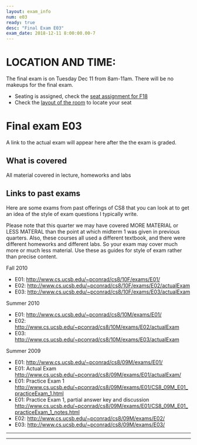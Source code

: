 ```yaml
---
layout: exam_info
num: e03
ready: true
desc: "Final Exam E03"
exam_date: 2018-12-11 8:00:00.00-7
---
```



# LOCATION AND TIME:

The final exam is on Tuesday Dec 11 from 8am-11am. There will be no makeups for the final exam.

* Seating is assigned, check the [seat assignment for F18](https://docs.google.com/spreadsheets/d/1drNXWhbSf7qDbTp8GeiGn22oktQ65GnZDuus69R-Suw/edit?usp=sharing)
* Check the [layout of the room](https://docs.google.com/spreadsheets/d/1DCXIO-g_TtvXU2vV4L5AVtZdrQFIZeuQZ8TpT9JMPWI/edit?usp=sharing) to locate your seat


# Final exam E03

A link to the actual exam will appear here after the the exam is graded.

## What is covered

All material covered in lecture, homeworks and labs

## Links to past exams


Here are some exams from past offerings of CS8 that you can look at to get an idea of the style of exam questions I typically write.

Please note that this quarter we may have covered MORE MATERIAL or LESS MATERAL than the point at which midterm 1 was given in previous quarters.  Also, these courses all used a different textbook, and there were different homeworks and different labs.   So your exam may cover much more or much less material.  Use these as guides for style of exam rather than precise content.

Fall 2010

* E01: <http://www.cs.ucsb.edu/~pconrad/cs8/10F/exams/E01/>
* E02: <http://www.cs.ucsb.edu/~pconrad/cs8/10F/exams/E02/actualExam>
* E03: <http://www.cs.ucsb.edu/~pconrad/cs8/10F/exams/E03/actualExam>

Summer 2010

* E01: <http://www.cs.ucsb.edu/~pconrad/cs8/10M/exams/E01/>
* E02: <http://www.cs.ucsb.edu/~pconrad/cs8/10M/exams/E02/actualExam>
* E03: <http://www.cs.ucsb.edu/~pconrad/cs8/10M/exams/E03/actualExam>


Summer 2009

* E01: <http://www.cs.ucsb.edu/~pconrad/cs8/09M/exams/E01/>
* E01: Actual Exam <http://www.cs.ucsb.edu/~pconrad/cs8/09M/exams/E01/actualExam/>
* E01: Practice Exam 1 <http://www.cs.ucsb.edu/~pconrad/cs8/09M/exams/E01/CS8_09M_E01_practiceExam_1.html>
* E01: Practice Exam 1, partial answer key and discussion <http://www.cs.ucsb.edu/~pconrad/cs8/09M/exams/E01/CS8_09M_E01_practiceExam_1_notes.html>
* E02: <http://www.cs.ucsb.edu/~pconrad/cs8/09M/exams/E02/>
* E03: <http://www.cs.ucsb.edu/~pconrad/cs8/09M/exams/E03/>

---

---

<div style="display:none;">  http://ucsb-cs8-f17.github.io/exam/e03 </div>
